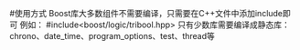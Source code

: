 #使用方式
Boost库大多数组件不需要编译，只需要在C++文件中添加include即可
例如：
#include<boost/logic/tribool.hpp>
只有少数库需要编译成静态库：
chrono、date_time、program_options、test、thread等